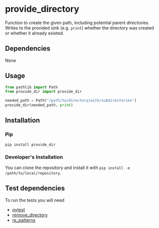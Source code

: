 # provide_directory

Function to create the given path, including potential parent directories. Writes to the provided sink (e.g. `print`) whether the directory was created or whether it already existed.

## Dependencies

None

## Usage

```python
from pathlib import Path
from provide_dir import provide_dir

needed_path = Path("/path/to/directory/with/subdirectories")
provide_dir(needed_path, print)
```

## Installation

### Pip

```
pip install provide_dir
```

### Developer's Installation

You can clone the repository and install it with `pip install -e /path/to/local/repository`.

## Test dependencies

To run the tests you will need

* [pytest][pytest]
* [remove_directory][remove_directory]
* [re_patterns][re_patterns]

[pytest]: https://pypi.org/project/pytest/
[remove_directory]: https://pypi.org/project/remove-directory/
[re_patterns]: https://pypi.org/project/re-patterns/
